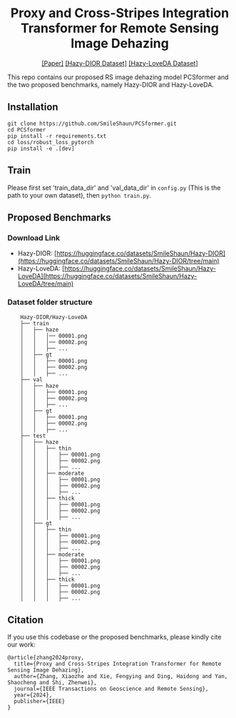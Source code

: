 <div align="center">
<h1>Proxy and Cross-Stripes Integration Transformer for Remote Sensing Image Dehazing</h3>


[[Paper]](https://ieeexplore.ieee.org/document/10677537)
[[Hazy-DIOR Dataset]](https://huggingface.co/datasets/SmileShaun/Hazy-DIOR/tree/main)
[[Hazy-LoveDA Dataset]](https://huggingface.co/datasets/SmileShaun/Hazy-LoveDA/tree/main)
</div>

This repo contains our proposed RS image dehazing model PCSformer and the two proposed benchmarks, namely Hazy-DIOR and Hazy-LoveDA.

## Installation

```
git clone https://github.com/SmileShaun/PCSformer.git
cd PCSformer
pip install -r requirements.txt
cd loss/robust_loss_pytorch
pip install -e .[dev]
```

## Train
Please first set 'train_data_dir' and 'val_data_dir' in ```config.py``` (This is the path to your own dataset), then ```python train.py```.

## Proposed Benchmarks

### Download Link

* Hazy-DIOR: [https://huggingface.co/datasets/SmileShaun/Hazy-DIOR](https://huggingface.co/datasets/SmileShaun/Hazy-DIOR/tree/main)
* Hazy-LoveDA: [https://huggingface.co/datasets/SmileShaun/Hazy-LoveDA](https://huggingface.co/datasets/SmileShaun/Hazy-LoveDA/tree/main)

### Dataset folder structure

```
    Hazy-DIOR/Hazy-LoveDA
    ├── train
    │   ├── haze
    │   │   │── 00001.png
    │   │   │── 00002.png
    │   │   ├── ...
    │   ├── gt
    │   │   ├── 00001.png
    │   │   ├── 00002.png
    │   │   ├── ...
    ├── val
    │   ├── haze
    │   │   ├── 00001.png
    │   │   ├── 00002.png
    │   │   ├── ...
    │   ├── gt
    │   │   ├── 00001.png
    │   │   ├── 00002.png
    │   │   ├── ...
    ├── test
    │   ├── haze
    │   │   ├── thin
    │   │   │   ├── 00001.png
    │   │   │   ├── 00002.png
    │   │   │   ├── ...
    │   │   ├── moderate
    │   │   │   ├── 00001.png
    │   │   │   ├── 00002.png
    │   │   │   ├── ...
    │   │   ├── thick
    │   │   │   ├── 00001.png
    │   │   │   ├── 00002.png
    │   │   │   ├── ...
    │   ├── gt
    │   │   ├── thin
    │   │   │   ├── 00001.png
    │   │   │   ├── 00002.png
    │   │   │   ├── ...
    │   │   ├── moderate
    │   │   │   ├── 00001.png
    │   │   │   ├── 00002.png
    │   │   │   ├── ...
    │   │   ├── thick
    │   │   │   ├── 00001.png
    │   │   │   ├── 00002.png
    │   │   │   ├── ...
```

## Citation

If you use this codebase or the proposed benchmarks, please kindly cite our work:
```
@article{zhang2024proxy,
  title={Proxy and Cross-Stripes Integration Transformer for Remote Sensing Image Dehazing},
  author={Zhang, Xiaozhe and Xie, Fengying and Ding, Haidong and Yan, Shaocheng and Shi, Zhenwei},
  journal={IEEE Transactions on Geoscience and Remote Sensing},
  year={2024},
  publisher={IEEE}
}
```